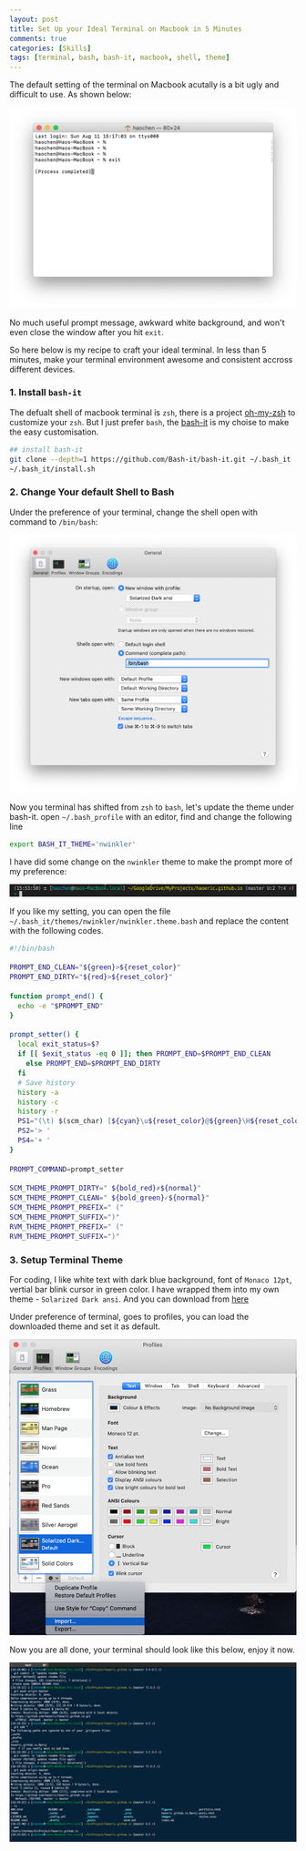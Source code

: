 ```yaml
---
layout: post
title: Set Up your Ideal Terminal on Macbook in 5 Minutes
comments: true
categories: [Skills]
tags: [terminal, bash, bash-it, macbook, shell, theme]
---
```


The default setting of the terminal on Macbook acutally is a bit ugly and difficult to use. As shown below:

![raw terminal look](/images/codingTheme/terminal_raw.png)

No much useful prompt message, awkward white background, and won't even close the window after you hit `exit`.  

So here below is my recipe to craft your ideal terminal. In less than 5 minutes, make your terminal environment awesome and consistent accross different devices.

### 1. Install `bash-it`

The defualt shell of macbook terminal is `zsh`, there is a project [oh-my-zsh](https://github.com/robbyrussell/oh-my-zsh) to customize your `zsh`. But I just prefer `bash`, the [bash-it](https://github.com/Bash-it/bash-it) is my choise to make the easy customisation. 

```bash
## install bash-it
git clone --depth=1 https://github.com/Bash-it/bash-it.git ~/.bash_it
~/.bash_it/install.sh
```

### 2. Change Your default Shell to Bash

Under the preference of your terminal, change the shell open with command to `/bin/bash`:

![change default shell](/images/codingTheme/terminal_change_shell.png)

Now you terminal has shifted from `zsh` to `bash`, let's update the theme under bash-it. open `~/.bash_profile` with an editor, find and change the following line

```bash
export BASH_IT_THEME='nwinkler'
```

I have did some change on the `nwinkler` theme to make the prompt more of my preference:

![prompt style](/images/codingTheme/terminal_prompt_style.png)

If you like my setting, you can open the file `~/.bash_it/themes/nwinkler/nwinkler.theme.bash` and replace the content with the following codes.

```bash
#!/bin/bash

PROMPT_END_CLEAN="${green}>${reset_color}"
PROMPT_END_DIRTY="${red}>${reset_color}"

function prompt_end() {
  echo -e "$PROMPT_END"
}

prompt_setter() {
  local exit_status=$?
  if [[ $exit_status -eq 0 ]]; then PROMPT_END=$PROMPT_END_CLEAN
    else PROMPT_END=$PROMPT_END_DIRTY
  fi
  # Save history
  history -a
  history -c
  history -r
  PS1="(\t) $(scm_char) [${cyan}\u${reset_color}@${green}\H${reset_color}] ${yellow}\w${reset_color}$(scm_prompt_info) ${reset_color}\n$(prompt_end) "
  PS2='> '
  PS4='+ '
}

PROMPT_COMMAND=prompt_setter

SCM_THEME_PROMPT_DIRTY=" ${bold_red}✗${normal}"
SCM_THEME_PROMPT_CLEAN=" ${bold_green}✓${normal}"
SCM_THEME_PROMPT_PREFIX=" ("
SCM_THEME_PROMPT_SUFFIX=")"
RVM_THEME_PROMPT_PREFIX=" ("
RVM_THEME_PROMPT_SUFFIX=")"
```

### 3. Setup Terminal Theme

For coding, I like white text with dark blue background, font of `Monaco 12pt`, vertial bar blink cursor in green color. I have wrapped them into my own theme - `Solarized Dark ansi`. And you can download from [here](https://drive.google.com/open?id=0B-Xwi)

Under preference of terminal, goes to profiles, you can load the downloaded theme and set it as default.

![load a new theme](/images/codingTheme/terminal_load_theme.png)

Now you are all done, your terminal should look like this below, enjoy it now.

![final terminal look](/images/codingTheme/iterm_screenshot.png)
